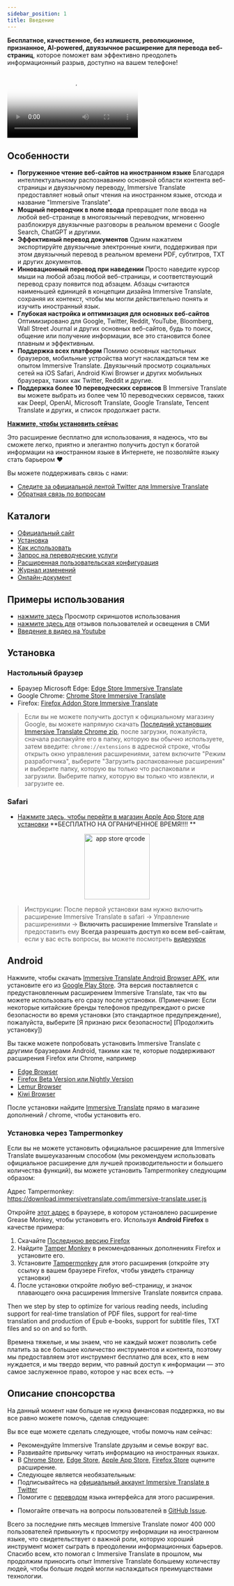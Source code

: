 ```yaml
---
sidebar_position: 1
title: Введение
---
```


**Бесплатное, качественное, без излишеств, революционное, признанное, AI-powered, двуязычное расширение для перевода веб-страниц**, которое поможет вам эффективно преодолеть информационный разрыв, доступно на вашем телефоне!

<video
  controls
  poster="https://immersivetranslate.com/assets/price/video-poster-en.png"
  src="https://s.immersivetranslate.com/assets/uploads/en-kefVSe.mp4"
/>

## Особенности

- **Погруженное чтение веб-сайтов на иностранном языке** Благодаря интеллектуальному распознаванию основной области контента веб-страницы и двуязычному переводу, Immersive Translate предоставляет новый опыт чтения на иностранном языке, отсюда и название "Immersive Translate".
- **Мощный переводчик в поле ввода** превращает поле ввода на любой веб-странице в многоязычный переводчик, мгновенно разблокируя двуязычные разговоры в реальном времени с Google Search, ChatGPT и другими.
- **Эффективный перевод документов** Одним нажатием экспортируйте двуязычные электронные книги, поддерживая при этом двуязычный перевод в реальном времени PDF, субтитров, TXT и других документов.
- **Инновационный перевод при наведении** Просто наведите курсор мыши на любой абзац любой веб-страницы, и соответствующий перевод сразу появится под абзацем. Абзацы считаются наименьшей единицей в концепции дизайна Immersive Translate, сохраняя их контекст, чтобы мы могли действительно понять и изучить иностранный язык.
- **Глубокая настройка и оптимизация для основных веб-сайтов** Оптимизировано для Google, Twitter, Reddit, YouTube, Bloomberg, Wall Street Journal и других основных веб-сайтов, будь то поиск, общение или получение информации, все это становится более плавным и эффективным.
- **Поддержка всех платформ** Помимо основных настольных браузеров, мобильные устройства могут наслаждаться тем же опытом Immersive Translate. Двуязычный просмотр социальных сетей на iOS Safari, Android Kiwi Browser и других мобильных браузерах, таких как Twitter, Reddit и другие.
- **Поддержка более 10 переводческих сервисов** В Immersive Translate вы можете выбрать из более чем 10 переводческих сервисов, таких как Deepl, OpenAI, Microsoft Translate, Google Translate, Tencent Translate и других, и список продолжает расти.

[**Нажмите, чтобы установить сейчас**](/docs/installation/)

Это расширение бесплатно для использования, я надеюсь, что вы сможете легко, приятно и элегантно получить доступ к богатой информации на иностранном языке в Интернете, не позволяйте языку стать барьером ❤️

Вы можете поддерживать связь с нами:

<!-- - [Подпишитесь на Immersive Translate по Email](https://immersivetranslate.substack.com/) Получайте последние обновления и (преимущества) своевременно. -->

- [Следите за официальной лентой Twitter для Immersive Translate](https://twitter.com/immersivetrans)
  <!-- - [Следите за каналом Telegram](https://t.me/immersivetranslate) Получайте последние новости! -->
  <!-- - [Присоединяйтесь к группе Telegram](https://t.me/+rq848Z09nehlOTgx), чтобы участвовать в обсуждениях функций. -->
- [Обратная связь по вопросам](https://github.com/immersive-translate/immersive-translate/issues/)

## Каталоги

- [Официальный сайт](https://immersivetranslate.com/en/?force=1)
- [Установка](/docs/installation/)
- [Как использовать](/docs/usage/)
- [Запрос на переводческие услуги](/docs/services/)
- [Расширенная пользовательская конфигурация](/docs/advanced/)
- [Журнал изменений](/docs/CHANGELOG/)
- [Онлайн-документ](/docs/)

## Примеры использования

<!-- - [Узнайте о изменениях, которые произошли с пользователем Сяо Чжан после месяца использования Immersive Translate](#user-xiao-zhangs-story) -->

- [нажмите здесь](/docs/usecase/) Просмотр скриншотов использования
- [нажмите здесь для](/docs/review/) отзывов пользователей и освещения в СМИ
- [Введение в видео на Youtube](https://www.youtube.com/watch?v=SHznc5kQCM4&ab_channel=ImmersiveTranslate)

## Установка

### Настольный браузер

- Браузер Microsoft Edge: [Edge Store Immersive Translate](https://microsoftedge.microsoft.com/addons/detail/amkbmndfnliijdhojkpoglbnaaahippg)
- Google Chrome: [Chrome Store Immersive Translate](https://chrome.google.com/webstore/detail/immersive-translate/bpoadfkcbjbfhfodiogcnhhhpibjhbnh)
- Firefox: [Firefox Addon Store Immersive Translate](https://addons.mozilla.org/firefox/addon/immersive-translate/)

> Если вы не можете получить доступ к официальному магазину Google, вы можете напрямую скачать [Последний установщик Immersive Translate Chrome zip](https://download.immersivetranslate.com/latest/chrome-immersive-translate.zip), после загрузки, пожалуйста, сначала распакуйте его в папку, которую вы обычно используете, затем введите: `chrome://extensions` в адресной строке, чтобы открыть окно управления расширениями, затем включите "Режим разработчика", выберите "Загрузить распакованные расширения" и выберите папку, которую вы только что распаковали и загрузили. Выберите папку, которую вы только что извлекли, и загрузите ее.

### Safari

- [Нажмите здесь, чтобы перейти в магазин Apple App Store для установки](https://apps.apple.com/app/immersive-translate/id6447957425) \*\*БЕСПЛАТНО НА ОГРАНИЧЕННОЕ ВРЕМЯ!!!! \*\*

<div align="center">
<img src="https://s.immersivetranslate.com/static/official-static/assets/immersive-app-store.png" width="150" alt="app store qrcode" />
</div>

> Инструкции: После первой установки вам нужно включить расширение Immersive Translate в safari -> Управление расширениями -> **Включить расширение Immersive Translate** и предоставить ему **Всегда разрешать доступ ко всем веб-сайтам**, если у вас есть вопросы, вы можете посмотреть [видеоурок](https://s.immersivetranslate.com/videos/ios_safari_turorial_en.mp4)

## Android

Нажмите, чтобы скачать [Immersive Translate Android Browser APK](https://immersivetranslate.com/android/), или установите его из [Google Play Store](https://play.google.com/store/apps/details?id=com.immersivetranslate.browser&utm_campaign=official). Эта версия поставляется с предустановленным расширением Immersive Translate, так что вы можете использовать его сразу после установки. (Примечание: Если некоторые китайские бренды телефонов предупреждают о риске безопасности во время установки (это стандартное предупреждение), пожалуйста, выберите [Я признаю риск безопасности] [Продолжить установку])

Вы также можете попробовать установить Immersive Translate с другими браузерами Android, такими как те, которые поддерживают расширения Firefox или Chrome, например

- [Edge Browser](https://www.microsoft.com/edge/emmx/immersivetranslatecollaboration)
- [Firefox Beta Version или Nightly Version](https://www.mozilla.org/firefox/channel/android/)
- [Lemur Browser](https://lemurbrowser.com/)
- [Kiwi Browser](https://kiwibrowser.com/)

После установки найдите [Immersive Translate](https://chrome.google.com/webstore/detail/immersive-translate/bpoadfkcbjbfhfodiogcnhhhpibjhbnh) прямо в магазине дополнений / chrome, чтобы установить его.

### Установка через Tampermonkey

Если вы не можете установить официальное расширение для Immersive Translate вышеуказанным способом (мы рекомендуем использовать официальное расширение для лучшей производительности и большего количества функций), вы можете установить Tampermonkey следующим образом:

Адрес Tampermonkey: https://download.immersivetranslate.com/immersive-translate.user.js

Откройте [этот адрес](https://download.immersivetranslate.com/immersive-translate.user.js) в браузере, в котором установлено расширение Grease Monkey, чтобы установить его. Используя **Android Firefox** в качестве примера:

1. Скачайте [Последнюю версию Firefox](https://www.mozilla.org/firefox/browsers/mobile/android/)
2. Найдите [Tamper Monkey](https://www.tampermonkey.net/) в рекомендованных дополнениях Firefox и установите его.
3. Установите [Tampermonkey](https://download.immersivetranslate.com/immersive-translate.user.js) для этого расширения (откройте эту ссылку в вашем браузере Firefox, чтобы увидеть страницу установки)
4. После установки откройте любую веб-страницу, и значок плавающего окна расширения Immersive Translate появится справа.

Then we step by step to optimize for various reading needs, including support for real-time translation of PDF files, support for real-time translation and production of Epub e-books, support for subtitle files, TXT files and so on and so forth.

Времена тяжелые, и мы знаем, что не каждый может позволить себе платить за все большее количество инструментов и контента, поэтому мы предоставляем этот инструмент бесплатно для всех, кто в нем нуждается, и мы твердо верим, что равный доступ к информации — это самое заслуженное право, которое у нас всех есть. -->

## Описание спонсорства

На данный момент нам больше не нужна финансовая поддержка, но вы все равно можете помочь, сделав следующее:

Вы все еще можете сделать следующее, чтобы помочь нам сейчас:

- Рекомендуйте Immersive Translate друзьям и семье вокруг вас.
- Развивайте привычку читать информацию на иностранных языках.
- В [Chrome Store](https://chrome.google.com/webstore/detail/immersive-translate/bpoadfkcbjbfhfodiogcnhhhpibjhbnh), [Edge Store](https://microsoftedge.microsoft.com/addons/detail/immersive-translate-web-/amkbmndfnliijdhojkpoglbnaaahippg), [Apple App Store](https://apps.apple.com/app/id6447957425), [Firefox Store](https://addons.mozilla.org/firefox/addon/immersive-translate/) оцените расширение.
- Следующее является необязательным:
  <!-- - Подпишитесь на [официальную рассылку Immersive Translate](https://immersivetranslate.substack.com/) -->
  <!-- - [Присоединяйтесь к каналу Telegram](https://t.me/immersivetranslate) -->
- Подписывайтесь на [официальный аккаунт Immersive Translate в Twitter](https://twitter.com/immersivetrans)
- Помогите с [переводом](https://crowdin.com/project/immersive-translate) языка интерфейса для этого расширения.
<!-- - Помогайте отвечать на вопросы пользователей в [группах Telegram](https://t.me/+rq848Z09nehlOTgx). -->
- Помогайте отвечать на вопросы пользователей в [GitHub Issue](https://github.com/immersive-translate/immersive-translate/issues).

Всего за последние пять месяцев Immersive Translate помог 400 000 пользователей привыкнуть к просмотру информации на иностранном языке, что свидетельствует о важной роли, которую хороший инструмент может сыграть в преодолении информационных барьеров. Спасибо всем, кто помогал с Immersive Translate в прошлом, мы продолжим приносить опыт Immersive Translate большему количеству людей, чтобы больше людей могли наслаждаться преимуществами технологии.